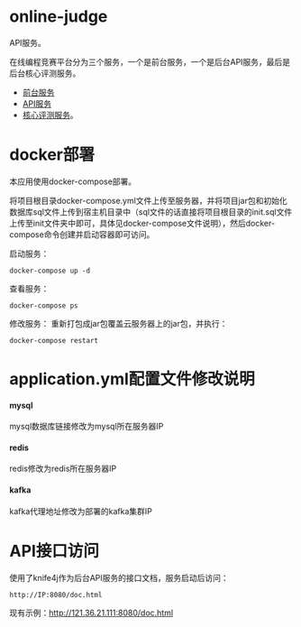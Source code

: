 # online-judge
API服务。

在线编程竞赛平台分为三个服务，一个是前台服务，一个是后台API服务，最后是后台核心评测服务。
- [前台服务](https://github.com/evanlaochen/online-judge-fe)
- [API服务](https://github.com/evanlaochen/online-judge)
- [核心评测服务](https://github.com/evanlaochen/online-judge-core)。

# docker部署
本应用使用docker-compose部署。

将项目根目录docker-compose.yml文件上传至服务器，并将项目jar包和初始化数据库sql文件上传到宿主机目录中（sql文件的话直接将项目根目录的init.sql文件上传至init文件夹中即可，具体见docker-compose文件说明），然后docker-compose命令创建并启动容器即可访问。

启动服务：
```shell
docker-compose up -d
```
查看服务：
```shell
docker-compose ps
```
修改服务：
重新打包成jar包覆盖云服务器上的jar包，并执行：
```shell
docker-compose restart
```

# application.yml配置文件修改说明

#### mysql
mysql数据库链接修改为mysql所在服务器IP

#### redis
redis修改为redis所在服务器IP

#### kafka
kafka代理地址修改为部署的kafka集群IP

# API接口访问

使用了knife4j作为后台API服务的接口文档，服务启动后访问：
```shell
http://IP:8080/doc.html
```
现有示例：http://121.36.21.111:8080/doc.html